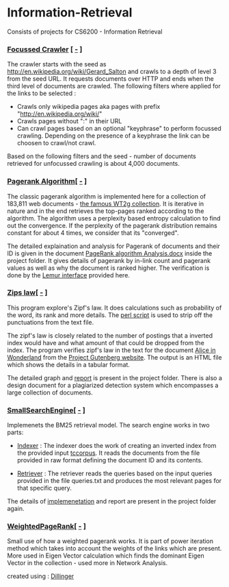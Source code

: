 # Information-Retrieval
Consists of projects for CS6200 - Information Retrieval



### [Focussed Crawler](https://github.com/dixitk13/Information-Retrieval/tree/master/Focussed%20Crawler) [ [-](http://www.ccs.neu.edu/course/cs6200f14/hw1.html) ]

The crawler starts with the seed as http://en.wikipedia.org/wiki/Gerard_Salton and crawls to a depth of level 3 from the seed URL. It requests documents over HTTP and ends when the third level of documents are crawled.
The following filters where applied for the links to be selected : 
 - Crawls only wikipedia pages aka pages with prefix "http://en.wikipedia.org/wiki/"
 - Crawls pages without ":" in their URL
 - Can crawl pages based on an optional "keyphrase" to perform focussed crawling. Depending on the presence of a keyphrase the link can be choosen to crawl/not crawl.

Based on the following filters and the seed - number of documents retrieved for unfocussed crawling is about 4,000 documents.

### [Pagerank Algorithm](https://github.com/dixitk13/Information-Retrieval/tree/master/Pagerank%20Algorithm)[ [-](http://www.ccs.neu.edu/course/cs6200f14/hw2.html) ]
The classic pagerank algorithm is implemented here for a collection of 183,811 web documents - [the famous WT2g collection](http://ir.dcs.gla.ac.uk/test_collections/access_to_data.html). 
It is iterative in nature and in the end retrieves the top-pages ranked according to the algorithm. The algorithm uses a perplexity based entropy calculation to find out the convergence. If the perplexity of the pagerank distribution remains constant for about 4 times, we consider that its "converged".

The detailed explaination and analysis for Pagerank of documents and their ID is given in the document [PageRank algorithm Analysis.docx](https://github.com/dixitk13/Information-Retrieval/blob/master/Pagerank%20Algorithm/PageRank%20algorithm%20Analysis.docx) inside the project folder. It gives details of pagerank by in-link count and pagerank values as well as why the document is ranked higher. The verification is done by the [Lemur interface](http://fiji4.ccs.neu.edu/~zerg/lemurcgi_IRclass/lemur.cgi) provided here.

### [Zips law](https://github.com/dixitk13/Information-Retrieval/tree/master/Zips%20law)[ [-](http://www.ccs.neu.edu/course/cs6200f14/hw3.html) ]
This program explore's Zipf's law. It does calculations such as probability of the word, its rank and more details. The [perl script](http://www.ccs.neu.edu/course/cs6200f14/parse.pl) is used to strip off the punctuations from the text file.

The zipf's law is closely related to the number of postings that a inverted index would have and what amount of that could be dropped from the index. The program verifies zipf's law in the text for the document [Alice in Wonderland](http://www.gutenberg.org/ebooks/11) from the [Project Gutenberg website](http://www.gutenberg.org/). The output is an HTML file which shows the details in a tabular format.

The detailed graph and [report](https://github.com/dixitk13/Information-Retrieval/blob/master/Zips%20law/hw3.docx) is present in the project folder. There is also a design document for a plagiarized detection system which encompasses a  large collection of documents.

### [SmallSearchEngine](https://github.com/dixitk13/Information-Retrieval/tree/master/SmallSearchEngine)[ [-](http://www.ccs.neu.edu/course/cs6200f14/hw4.html) ]
Implemenets the BM25 retrieval model. The search engine works in two parts:
 
 - [Indexer](https://github.com/dixitk13/Information-Retrieval/blob/master/SmallSearchEngine/indexer.py) : The indexer does the work of creating an inverted index from the provided input [tccorpus](http://www.ccs.neu.edu/course/cs6200f14/tccorpus.zip). It reads the documents from the file provided in raw format defining the document ID and its contents.

 - [Retriever](https://github.com/dixitk13/Information-Retrieval/blob/master/SmallSearchEngine/bm25.py) : The retriever reads the queries based on the input queries provided in the file queries.txt and produces the most relevant pages for that specific query.

 The details of [implemenetation](https://github.com/dixitk13/Information-Retrieval/blob/master/SmallSearchEngine/Q2_SmallSearchEngine_describe_implementation.docx) and report are present in the project folder again.

### [WeightedPageRank](https://github.com/dixitk13/Information-Retrieval/tree/master/WeightedPageRank)[ [-](http://people.cis.ksu.edu/~halmohri/files/weightedPageRank.pdf) ]
Small use of how a weighted pagerank works. It is part of power iteration method which takes into account the weights of the links which are present. More used in Eigen Vector calculation which finds the dominant Eigen Vector in the collection - used more in Network Analysis.

created using : [Dillinger](http://dillinger.io/)